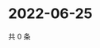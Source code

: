 # 2022-06-25

共 0 条

<!-- BEGIN WEIBO -->
<!-- 最后更新时间 Sat Jun 25 2022 14:18:57 GMT+0800 (China Standard Time) -->

<!-- END WEIBO -->
